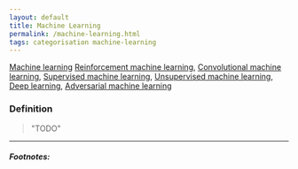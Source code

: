 ```yaml
---
layout: default
title: Machine Learning
permalink: /machine-learning.html
tags: categorisation machine-learning
---
```

[Machine learning]({{site.url}}{{site.prod}}/machine-learning.html)
[Reinforcement machine learning]({{site.url}}{{site.prod}}/reinforcement-machine-learning.html),
[Convolutional machine learning]({{site.url}}{{site.prod}}/convolutional-machine-learning.html),
[Supervised machine learning]({{site.url}}{{site.prod}}/supervised-machine-learning.html),
[Unsupervised machine learning]({{site.url}}{{site.prod}}/unsupervised-machine-learning.html),
[Deep learning]({{site.url}}{{site.prod}}/deep-learning.html),
[Adversarial machine learning]({{site.url}}{{site.prod}}/adversarial-machine-learning.html)

### Definition

> "TODO"

<hr />

##### Footnotes:

[^1]: https://www.deeplearningbook.org/contents/ml.html